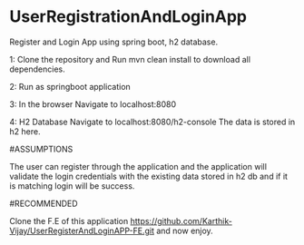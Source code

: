 # UserRegistrationAndLoginApp

Register and Login App using spring boot, h2 database.

1: Clone the repository and Run mvn clean install to download all dependencies.

2: Run as springboot application

3: In the browser Navigate to localhost:8080 

4: H2 Database Navigate to localhost:8080/h2-console
   The data is stored in h2 here.
   
#ASSUMPTIONS

The user can register through the application and the application will validate the login credentials with the 
existing data stored in h2 db and if it is matching login will be success.

#RECOMMENDED

Clone the F.E of this application https://github.com/Karthik-Vijay/UserRegisterAndLoginAPP-FE.git and now enjoy.
